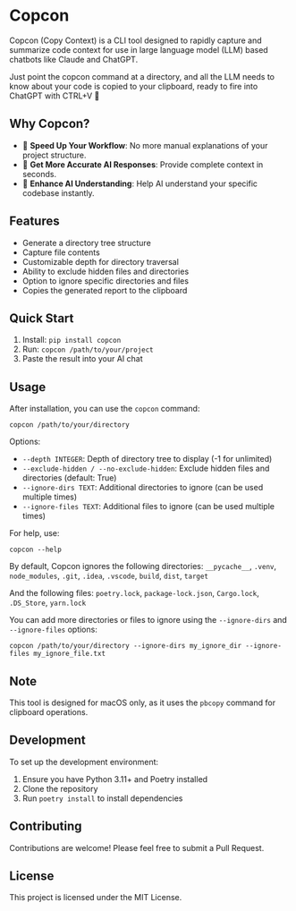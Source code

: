 # Copcon

Copcon (Copy Context) is a CLI tool designed to rapidly capture and summarize code context for use in large language model (LLM) based chatbots like Claude and ChatGPT.

Just point the copcon command at a directory, and all the LLM needs to know about your code is copied to your clipboard, ready to fire into ChatGPT with CTRL+V 🐎

## Why Copcon?

- 🚀 **Speed Up Your Workflow**: No more manual explanations of your project structure.
- 🎯 **Get More Accurate AI Responses**: Provide complete context in seconds.
- 🧠 **Enhance AI Understanding**: Help AI understand your specific codebase instantly.

## Features

- Generate a directory tree structure
- Capture file contents
- Customizable depth for directory traversal
- Ability to exclude hidden files and directories
- Option to ignore specific directories and files
- Copies the generated report to the clipboard

## Quick Start

1. Install: `pip install copcon`
2. Run: `copcon /path/to/your/project`
3. Paste the result into your AI chat

## Usage

After installation, you can use the `copcon` command:

```
copcon /path/to/your/directory
```

Options:

- `--depth INTEGER`: Depth of directory tree to display (-1 for unlimited)
- `--exclude-hidden / --no-exclude-hidden`: Exclude hidden files and directories (default: True)
- `--ignore-dirs TEXT`: Additional directories to ignore (can be used multiple times)
- `--ignore-files TEXT`: Additional files to ignore (can be used multiple times)

For help, use:

```
copcon --help
```

By default, Copcon ignores the following directories:
`__pycache__`, `.venv`, `node_modules`, `.git`, `.idea`, `.vscode`, `build`, `dist`, `target`

And the following files:
`poetry.lock`, `package-lock.json`, `Cargo.lock`, `.DS_Store`, `yarn.lock`

You can add more directories or files to ignore using the `--ignore-dirs` and `--ignore-files` options:

```
copcon /path/to/your/directory --ignore-dirs my_ignore_dir --ignore-files my_ignore_file.txt
```

## Note

This tool is designed for macOS only, as it uses the `pbcopy` command for clipboard operations.

## Development

To set up the development environment:

1. Ensure you have Python 3.11+ and Poetry installed
2. Clone the repository
3. Run `poetry install` to install dependencies

## Contributing

Contributions are welcome! Please feel free to submit a Pull Request.

## License

This project is licensed under the MIT License.
